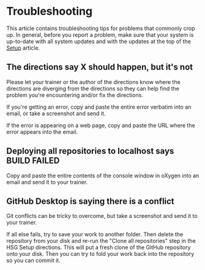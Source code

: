 # Troubleshooting

This article contains troubleshooting tips for problems that commonly crop up. In general, before you report a problem, make sure that your system is up-to-date with all system updates and with the updates at the top of the [Setup](setup) article.

## The directions say X should happen, but it's not

Please let your trainer or the author of the directions know where the directions are diverging from the directions so they can help find the problem you're encountering and/or fix the directions. 

If you're getting an error, copy and paste the entire error verbatim into an email, or take a screenshot and send it. 

If the error is appearing on a web page, copy and paste the URL where the error appears into the email.

## Deploying all repositories to localhost says BUILD FAILED

Copy and paste the entire contents of the console window in oXygen into an email and send it to your trainer.

## GitHub Desktop is saying there is a conflict

Git conflicts can be tricky to overcome, but take a screenshot and send it to your trainer. 

If all else fails, try to save your work to another folder. Then delete the repository from your disk and re-run the "Clone all repositories" step in the HSG Setup directions. This will put a fresh clone of the GitHub repository onto your disk. Then you can try to fold your work back into the repository so you can commit it.